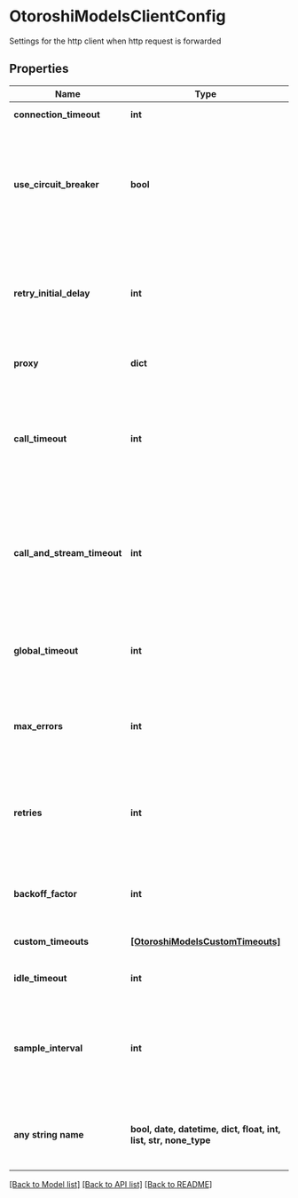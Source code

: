 # OtoroshiModelsClientConfig

Settings for the http client when http request is forwarded

## Properties
Name | Type | Description | Notes
------------ | ------------- | ------------- | -------------
**connection_timeout** | **int** | Timeout at connection | [optional] 
**use_circuit_breaker** | **bool** | Use a circuit breaker to avoid cascading failure when calling chains of services. Highly recommended ! | [optional] 
**retry_initial_delay** | **int** | Specify the delay between two retries. Each retry, the delay is multiplied by the backoff factor | [optional] 
**proxy** | **dict** | Web proxy settings for http client | [optional] 
**call_timeout** | **int** | Specify how long each call should last at most in milliseconds (soft timeout as it&#39;s enforced by the circuit breaker) | [optional] 
**call_and_stream_timeout** | **int** | Specify how long each call should last at most in milliseconds (hard timeout, connection will be closed after that duration) | [optional] 
**global_timeout** | **int** | Specify how long the global call (with retries) should last at most in milliseconds | [optional] 
**max_errors** | **int** | Specify how many errors can pass before opening the circuit breaker | [optional] 
**retries** | **int** | Specify how many times the client will try to fetch the result of the request after an error before giving up. | [optional] 
**backoff_factor** | **int** | Specify the factor to multiply the delay for each retry | [optional] 
**custom_timeouts** | [**[OtoroshiModelsCustomTimeouts]**](OtoroshiModelsCustomTimeouts.md) | Custom timeouts per path | [optional] 
**idle_timeout** | **int** | Timeout on idle connection | [optional] 
**sample_interval** | **int** | Specify the sliding window time for the circuit breaker in milliseconds, after this time, error count will be reseted | [optional] 
**any string name** | **bool, date, datetime, dict, float, int, list, str, none_type** | any string name can be used but the value must be the correct type | [optional]

[[Back to Model list]](../README.md#documentation-for-models) [[Back to API list]](../README.md#documentation-for-api-endpoints) [[Back to README]](../README.md)


